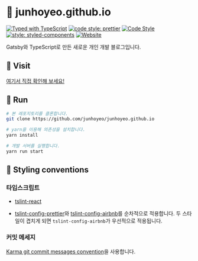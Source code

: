 # 👋 junhoyeo.github.io
[![Typed with TypeScript](https://badgen.net/badge/icon/Typed?icon=typescript&label&labelColor=555555&color=blue)](https://github.com/microsoft/TypeScript) [![code style: prettier](https://img.shields.io/badge/code_style-prettier-ff69b4.svg)](https://github.com/prettier/prettier) [![Code Style](https://badgen.net/badge/style/Airbnb/ff5a5f?icon=airbnb)](https://github.com/airbnb/javascript) [![style: styled-components](https://img.shields.io/badge/style-%F0%9F%92%85%20styled--components-orange.svg?colorB=daa357&colorA=db748e)](https://github.com/styled-components/styled-components) [![Website](https://img.shields.io/website/https/junhoyeo.github.io?down_color=red&down_message=dead&style=flat&up_color=brightgreen&up_message=ok)](https://junhoyeo.github.io)

Gatsby와 TypeScript로 만든 새로운 개인 개발 블로그입니다.

## 🚙 Visit
[여기서 직접 확인해 보세요!](https://junhoyeo.github.io/)

## 🚀 Run
```bash
# 본 레포지토리를 클론합니다.
git clone https://github.com/junhoyeo/junhoyeo.github.io

# yarn을 이용해 의존성을 설치합니다.
yarn install

# 개발 서버를 실행합니다.
yarn run start
```

## 🎨 Styling conventions

### 타입스크립트

- [tslint-react](https://github.com/palantir/tslint-react)

- [tslint-config-prettier](https://github.com/prettier/tslint-config-prettier)와 [tslint-config-airbnb](https://github.com/progre/tslint-config-airbnb)를 순차적으로 적용합니다. 두 스타일이 겹치게 되면 `tslint-config-airbnb`가 우선적으로 적용됩니다.

### 커밋 메세지
[Karma git commit messages convention](http://karma-runner.github.io/4.0/dev/git-commit-msg.html)을 사용합니다.
